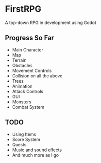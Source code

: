 # FirstRPG
A top-down RPG in development using Godot

Progress So Far
----
- Main Character
- Map
- Terrain
- Obstacles
- Movement Controls
- Collision on all the above
- Trees
- Animation
- Attack Controls
- GUI
- Monsters
- Combat System

TODO
----
- Using Items
- Score System
- Quests
- Music and sound effects
- And much more as I go 